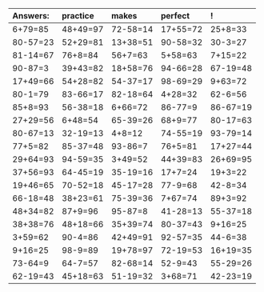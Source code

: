 | Answers: | practice | makes | perfect | ! |
| :--- | :--- | :--- | :--- | :--- |
| 6+79=85 | 48+49=97 | 72-58=14 | 17+55=72 | 25+8=33 | 
| 80-57=23 | 52+29=81 | 13+38=51 | 90-58=32 | 30-3=27 | 
| 81-14=67 | 76+8=84 | 56+7=63 | 5+58=63 | 7+15=22 | 
| 90-87=3 | 39+43=82 | 18+58=76 | 94-66=28 | 67-19=48 | 
| 17+49=66 | 54+28=82 | 54-37=17 | 98-69=29 | 9+63=72 | 
| 80-1=79 | 83-66=17 | 82-18=64 | 4+28=32 | 62-6=56 | 
| 85+8=93 | 56-38=18 | 6+66=72 | 86-77=9 | 86-67=19 | 
| 27+29=56 | 6+48=54 | 65-39=26 | 68+9=77 | 80-17=63 | 
| 80-67=13 | 32-19=13 | 4+8=12 | 74-55=19 | 93-79=14 | 
| 77+5=82 | 85-37=48 | 93-86=7 | 76+5=81 | 17+27=44 | 
| 29+64=93 | 94-59=35 | 3+49=52 | 44+39=83 | 26+69=95 | 
| 37+56=93 | 64-45=19 | 35-19=16 | 17+7=24 | 19+3=22 | 
| 19+46=65 | 70-52=18 | 45-17=28 | 77-9=68 | 42-8=34 | 
| 66-18=48 | 38+23=61 | 75-39=36 | 7+67=74 | 89+3=92 | 
| 48+34=82 | 87+9=96 | 95-87=8 | 41-28=13 | 55-37=18 | 
| 38+38=76 | 48+18=66 | 35+39=74 | 80-37=43 | 9+16=25 | 
| 3+59=62 | 90-4=86 | 42+49=91 | 92-57=35 | 44-6=38 | 
| 9+16=25 | 98-9=89 | 19+78=97 | 72-19=53 | 16+19=35 | 
| 73-64=9 | 64-7=57 | 82-68=14 | 52-9=43 | 55-29=26 | 
| 62-19=43 | 45+18=63 | 51-19=32 | 3+68=71 | 42-23=19 | 
